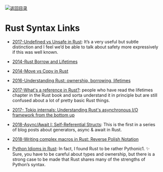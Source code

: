 [![返回目录](https://user-images.githubusercontent.com/5803001/38079637-ff0abcf0-3371-11e8-9b76-ad651620afc7.jpg)](https://github.com/wxyyxc1992/Awesome-Links) 

# Rust Syntax Links

- [2017-Undefined vs Unsafe in Rust](https://parg.co/URP): It’s a very useful but subtle distinction and I feel we’d be able to talk about safety more expressively if this was well known.

* [2014-Rust Borrow and Lifetimes](http://arthurtw.github.io/2014/11/30/rust-borrow-lifetimes.html)

* [2014-Move vs Copy in Rust](https://parg.co/UPa)

* [2016-Understanding Rust: ownership, borrowing, lifetimes](https://parg.co/UPt)

* [2017-What's a reference in Rust?](https://jvns.ca/blog/2017/11/27/rust-ref/): people who have read the lifetimes chapter in the Rust book and sorta understand it in principle but are still confused about a lot of pretty basic Rust things.

- [2017-
  Tokio internals: Understanding Rust's asynchronous I/O framework from the bottom up](https://cafbit.com/post/tokio_internals/)

- [2018-Async/Await I: Self-Referential Structs](https://parg.co/Ui5): This is the first in a series of blog posts about generators, async & await in Rust. 

- [2018-Writing complex macros in Rust: Reverse Polish Notation](https://rreverser.com/writing-complex-macros-in-rust/)

* [Python Idioms in Rust](http://benjamincongdon.me/blog/2018/03/23/Python-Idioms-in-Rust/): In fact, I found Rust to be rather Pythonic1. ✨ Sure, you have to be careful about types and ownership, but there is a strong case to be made that Rust shares many of the strengths of Python’s syntax.
